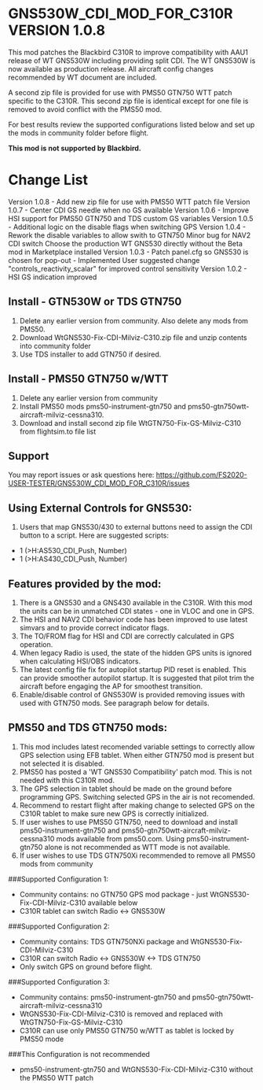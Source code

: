 # GNS530W_CDI_MOD_FOR_C310R VERSION 1.0.8

This mod patches the Blackbird C310R to improve compatibility with AAU1 release of WT GNS530W including providing split CDI. The WT GNS530W is now available as production release. All aircraft config changes recommended by WT document are included.

A second zip file is provided for use with PMS50 GTN750 WTT patch specific to the C310R.  This second zip file is identical except for one file is removed to avoid conflict with the PMS50 mod.

For best results review the supported configurations listed below and set up the mods in community folder before flight.

**This mod is not supported by Blackbird.**


# Change List

Version 1.0.8 - Add new zip file for use with PMS50 WTT patch file
Version 1.0.7 - Center CDI GS needle when no GS available
Version 1.0.6 - Improve HSI support for PMS50 GTN750 and TDS custom GS variables
Version 1.0.5 - Additional logic on the disable flags when switching GPS
Version 1.0.4 - Rework the disable variables to allow swith to GTN750
                Minor bug for NAV2 CDI switch
                Choose the production WT GNS530 directly without the Beta mod in Marketplace installed
Version 1.0.3 - Patch panel.cfg so GNS530 is chosen for pop-out
              - Implemented User suggested change "controls_reactivity_scalar" for improved control sensitivity
Version 1.0.2 - HSI GS indication improved

## Install - GTN530W or TDS GTN750

1. Delete any earlier version from community. Also delete any mods from PMS50.
2. Download WtGNS530-Fix-CDI-Milviz-C310.zip file and unzip contents into community folder
3. Use TDS installer to add GTN750 if desired.

## Install - PMS50 GTN750 w/WTT

1. Delete any earlier version from community
2. Install PMS50 mods pms50-instrument-gtn750 and pms50-gtn750wtt-aircraft-milviz-cessna310.
3. Download and install second zip file WtGTN750-Fix-GS-Milviz-C310 from flightsim.to file list

## Support

You may report issues or ask questions here: https://github.com/FS2020-USER-TESTER/GNS530W_CDI_MOD_FOR_C310R/issues

## Using External Controls for GNS530:

1. Users that map GNS530/430 to external buttons need to assign the CDI button to a script. Here are suggested scripts:

* 1 (>H:AS530_CDI_Push, Number)
* 1 (>H:AS430_CDI_Push, Number)

## Features provided by the mod:

1. There is a GNS530 and a GNS430 available in the C310R. With this mod the units can be in unmatched CDI states - one in VLOC and one in GPS.
2. The HSI and NAV2 CDI behavior code has been improved to use latest simvars and to provide correct indicator flags.
3. The TO/FROM flag for HSI and CDI are correctly calculated in GPS operation.
4. When legacy Radio is used, the state of the hidden GPS units is ignored when calculating HSI/OBS indicators.
5. The latest config file fix for autopilot startup PID reset is enabled. This can provide smoother autopilot startup. It is suggested that pilot trim the aircraft before engaging the AP for smoothest transition.
6. Enable/disable control of GNS530W is provided removing issues with used with GTN750 mods. See paragraph below for details.


## PMS50 and TDS GTN750 mods:

1. This mod includes latest recomended variable settings to correctly allow GPS selection using EFB tablet. When either GTN750 mod is present but not selected it is disabled.    
2. PMS50 has posted a 'WT GNS530 Compatibility' patch mod. This is not needed with this C310R mod.
3. The GPS selection in tablet should be made on the ground before programming GPS.  Switching selected GPS in the air is not recomended.  
4. Recommend to restart flight after making change to selected GPS on the C310R tablet to make sure new GPS is correctly initialized.
5. If user wishes to use PMS50 GTN750, need to download and install pms50-instrument-gtn750 and pms50-gtn750wtt-aircraft-milviz-cessna310 mods available from pms50.com.  Using pms50-instrument-gtn750 alone is not recommended as WTT mode is not available. 
6. If user wishes to use TDS GTN750Xi recommended to remove all PMS50 mods from community 

###Supported Configuration 1:

- Community contains: no GTN750 GPS mod package - just WtGNS530-Fix-CDI-Milviz-C310 available below
- C310R tablet can switch Radio <-> GNS530W 

###Supported Configuration 2:

- Community contains: TDS GTN750NXi package and WtGNS530-Fix-CDI-Milviz-C310 
- C310R can switch Radio <-> GNS530W <-> TDS GTN750
- Only switch GPS on ground before flight.

###Supported Configuration 3:

- Community contains: pms50-instrument-gtn750 and pms50-gtn750wtt-aircraft-milviz-cessna310 
- WtGNS530-Fix-CDI-Milviz-C310 is removed and replaced with WtGTN750-Fix-GS-Milviz-C310
- C310R can use only PMS50 GTN750 w/WTT as tablet is locked by PMS50 mode

###This Configuration is not recommended

- pms50-instrument-gtn750 and WtGNS530-Fix-CDI-Milviz-C310 without the PMS50 WTT patch
